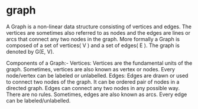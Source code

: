 # graph

A Graph is a non-linear data structure consisting of vertices and edges. 
The vertices are sometimes also referred to as nodes and the edges are lines or arcs that connect any two nodes in the graph. 
More formally a Graph is composed of a set of vertices( V ) and a set of edges( E ). The graph is denoted by G(E, V).


Components of a Graph:-
Vertices: Vertices are the fundamental units of the graph. Sometimes, vertices are also known as vertex or nodes. Every node/vertex can be labeled or unlabelled.
Edges: Edges are drawn or used to connect two nodes of the graph. It can be ordered pair of nodes in a directed graph. Edges can connect any two nodes in any possible way. There are no rules. Sometimes, edges are also known as arcs. Every edge can be labeled/unlabelled.

